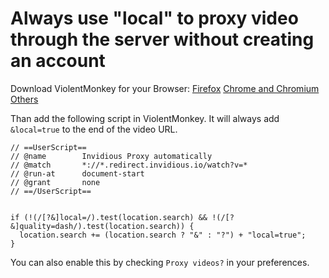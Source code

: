 # Always use "local" to proxy video through the server without creating an account

Download ViolentMonkey for your Browser:
[Firefox](https://addons.mozilla.org/en-US/firefox/addon/violentmonkey/)
[Chrome and Chromium](https://chrome.google.com/webstore/detail/violentmonkey/jinjaccalgkegednnccohejagnlnfdag)
[Others](https://violentmonkey.github.io/get-it/)

Than add the following script in ViolentMonkey. It will always add `&local=true` to the end of the video URL.

```
// ==UserScript==
// @name        Invidious Proxy automatically
// @match       *://*.redirect.invidious.io/watch?v=*
// @run-at      document-start
// @grant       none
// ==/UserScript==


if (!(/[?&]local=/).test(location.search) && !(/[?&]quality=dash/).test(location.search)) {
  location.search += (location.search ? "&" : "?") + "local=true";
}
```

You can also enable this by checking `Proxy videos?` in your preferences.
